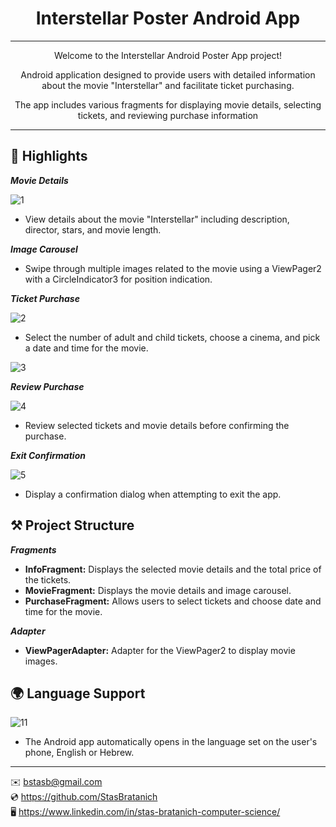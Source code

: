<h1 align="center">Interstellar Poster Android App</h1>

***

<p align="center">Welcome to the Interstellar Android Poster App project!</p>
<p align="center">Android application designed to provide users with detailed information about the movie "Interstellar" and facilitate ticket purchasing.</p>
<p align="center">The app includes various fragments for displaying movie details, selecting tickets, and reviewing purchase information</strong></p>

***

## 🌟 Highlights

***Movie Details***

![1](https://github.com/StasBratanich/AndroidInterstellarPoster/assets/83605505/a6c9d3b5-5c58-4114-9c31-392d86b955b8)

- View details about the movie "Interstellar" including description, director, stars, and movie length.

***Image Carousel***
- Swipe through multiple images related to the movie using a ViewPager2 with a CircleIndicator3 for position indication.

***Ticket Purchase***

![2](https://github.com/StasBratanich/AndroidInterstellarPoster/assets/83605505/e40a88a6-3033-48d1-bddd-7b23c297ad8e)

- Select the number of adult and child tickets, choose a cinema, and pick a date and time for the movie.

![3](https://github.com/StasBratanich/AndroidInterstellarPoster/assets/83605505/4a824aa6-6b76-4966-888c-5867e422ae89)

***Review Purchase***

![4](https://github.com/StasBratanich/AndroidInterstellarPoster/assets/83605505/8f19dffb-a319-4d06-a56a-586f56007e2c)

- Review selected tickets and movie details before confirming the purchase.

***Exit Confirmation***

![5](https://github.com/StasBratanich/AndroidInterstellarPoster/assets/83605505/30761cbf-1e57-414c-938c-b10ada5ad818)

- Display a confirmation dialog when attempting to exit the app.

## ⚒ Project Structure

***Fragments***

- <strong>InfoFragment:</strong> Displays the selected movie details and the total price of the tickets.
- <strong>MovieFragment:</strong> Displays the movie details and image carousel.
- <strong>PurchaseFragment:</strong> Allows users to select tickets and choose date and time for the movie.

***Adapter***
- <strong>ViewPagerAdapter:</strong> Adapter for the ViewPager2 to display movie images.

## 🌍 Language Support

![11](https://github.com/StasBratanich/AndroidInterstellarPoster/assets/83605505/b6547e50-cc3d-4442-b844-b0985eebab4c)

- The Android app automatically opens in the language set on the user's phone, English or Hebrew.

***

✉️ [bstasb@gmail.com](url)  
💿 https://github.com/StasBratanich  
🖥️ https://www.linkedin.com/in/stas-bratanich-computer-science/  
